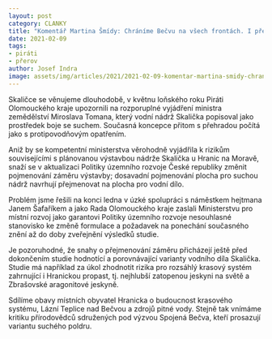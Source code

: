 ```yaml
---
layout: post
category: CLANKY
title: "Komentář Martina Šmídy: Chráníme Bečvu na všech frontách. I před kontroverzní výstavbou přehrady Skalička."
date: 2021-02-09
tags: 
- piráti
- přerov
author: Josef Indra
image: assets/img/articles/2021/2021-02-09-komentar-martina-smidy-chranime-becvu-na-vsech-frontach-i-pred-kontroverzni-vystavbou-prehrady-skalicka.jpg  #751x422 pixelu
---
```

Skaličce se věnujeme dlouhodobě, v květnu loňského roku Piráti Olomouckého kraje upozornili na rozporuplné vyjádření ministra zemědělství Miroslava Tomana, který vodní nádrž Skalička popisoval jako prostředek boje se suchem. Současná koncepce přitom s přehradou počítá jako s protipovodňovým opatřením. 

Aniž by se kompetentní ministerstva věrohodně vyjádřila k rizikům souvisejícími s plánovanou výstavbou nádrže Skalička u Hranic na Moravě, snaží se v aktualizaci Politiky územního rozvoje České republiky změnit pojmenování záměru výstavby; dosavadní pojmenování plocha pro suchou nádrž navrhují přejmenovat na plocha pro vodní dílo.

Problém jsme řešili na konci ledna v úzké spolupráci s náměstkem hejtmana Janem Šafaříkem a jako Rada Olomouckého kraje zaslali Ministerstvu pro místní rozvoj jako garantovi Politiky územního rozvoje nesouhlasné stanovisko ke změně formulace a požadavek na ponechání současného znění až do doby zveřejnění výsledků studie.

Je pozoruhodné, že snahy o přejmenování záměru přicházejí ještě před dokončením studie hodnotící a porovnávající varianty vodního díla Skalička. Studie má například za úkol zhodnotit rizika pro rozsáhlý krasový systém zahrnující i Hranickou propast, tj. nejhlubší zatopenou jeskyni na světě a Zbrašovské aragonitové jeskyně.

Sdílíme obavy místních obyvatel Hranicka o budoucnost krasového systému, Lázní Teplice nad Bečvou a zdrojů pitné vody. Stejně tak vnímáme kritiku přírodovědců sdružených pod výzvou Spojená Bečva, kteří prosazují variantu suchého poldru. 
